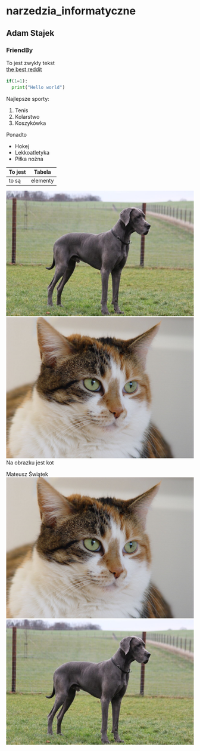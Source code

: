 # narzedzia_informatyczne
## Adam Stajek
### FriendBy

To jest zwykły tekst  
[the best reddit](https://www.reddit.com/r/learnprogramming/)  
```python
if(1=1):
  print("Hello world")
```
Najlepsze sporty:
1. Tenis
2. Kolarstwo
3. Koszykówka  

Ponadto  
- Hokej  
- Lekkoatletyka
- Piłka nożna  

|To jest | Tabela |
|--------|--------|
|to są   |elementy|

![a dog](/animals/dog.jpg)
![a cat](/animals/cat.jpg)
Na obrazku jest kot

Mateusz Świątek
![a cat](/animals/cat_ms.jpg)
![a cat](/animals/dog_ms.jpg)
